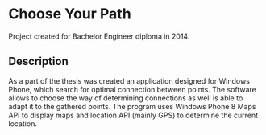# Choose Your Path
Project created for Bachelor Engineer diploma in 2014.

## Description
As a part of the thesis was created an application designed for Windows Phone, which search for optimal connection between points. The software allows to choose the way of determining connections as well is able to adapt it to the gathered points. The program uses Windows Phone 8 Maps API to display maps and location API (mainly GPS) to determine the current location.
